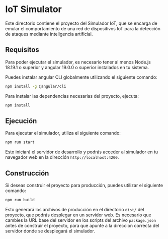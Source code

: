 # IoT Simulator

Este directorio contiene el proyecto del Simulador IoT, que se encarga de emular el comportamiento de una red de dispositivos IoT para la detección de ataques mediante inteligencia artificial.

## Requisitos

Para poder ejecutar el simulador, es necesario tener al menos Node.js 18.19.1 o superior y angular 19.0.0 o superior instalados en tu sistema.

Puedes instalar angular CLI globalmente utilizando el siguiente comando:

```bash
npm install -g @angular/cli
```

Para instalar las dependencias necesarias del proyecto, ejecuta:

```bash
npm install
```

## Ejecución

Para ejecutar el simulador, utiliza el siguiente comando:

```bash
npm run start
```

Esto iniciará el servidor de desarrollo y podrás acceder al simulador en tu navegador web en la dirección `http://localhost:4200`.

## Construcción

Si deseas construir el proyecto para producción, puedes utilizar el siguiente comando:

```bash
npm run build
```

Esto generará los archivos de producción en el directorio `dist/` del proyecto, que podrás desplegar en un servidor web. Es necesario que cambies la URL base del servidor en los scripts del archivo `package.json` antes de construir el proyecto, para que apunte a la dirección correcta del servidor donde se desplegará el simulador.
